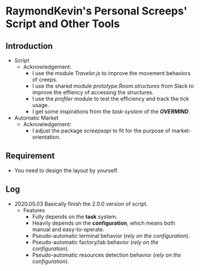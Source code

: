 # RaymondKevin's Personal Screeps' Script and Other Tools

## Introduction
- Script
    - Acknowledgement:
        - I use the module *Traveler.js* to improve the movement behaviors of creeps.
        - I use the shared module *prototype.Room.structures* from Slack to improve the effiency of accessing the structures.
        - I use the *profiler* module to test the efficiency and track the tick usage.
        - I get some inspirations from the *task-system* of the ***OVERMIND***.
- Automatic Market
    - Acknowledgement:
        - I adjust the package *screepsapi* to fit for the purpose of market-orientation.

## Requirement
- You need to design the layout by yourself.

## Log
- 2020.05.03 Basically finish the 2.0.0 version of script.
    - Features
        - Fully depends on the **task** system.
        - Heavily depends on the **configuration**, which means both manual and easy-to-operate.
        - Pseudo-automatic terminal behavior (*rely on the configuration*).
        - Pseudo-automatic factory/lab behavior (*rely on the configuration*).
        - Pseudo-automatic resources detection behavior (*rely on the configuration*).